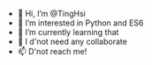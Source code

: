 - 👋 Hi, I’m @TingHsi
- 👀 I’m interested in Python and ES6
- 🌱 I’m currently learning that
- 💞️ I d'not need any collaborate
- 📫 D'not reach me!

<!---
TingHsi/TingHsi is a ✨ special ✨ repository because its `README.md` (this file) appears on your GitHub profile.
You can click the Preview link to take a look at your changes.
--->
